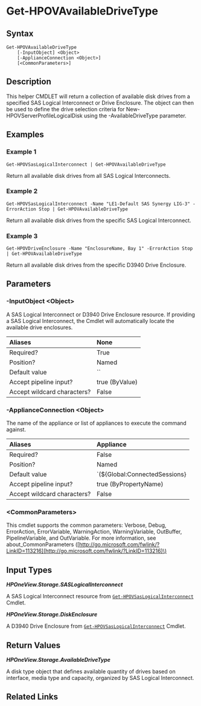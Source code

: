 ﻿---
description: Return a collection of available D3940 disks.
---

# Get-HPOVAvailableDriveType

## Syntax

```text
Get-HPOVAvailableDriveType
    [-InputObject] <Object>
    [-ApplianceConnection <Object>]
    [<CommonParameters>]
```

## Description

This helper CMDLET will return a collection of available disk drives from a specified SAS Logical Interconnect or Drive Enclosure.  The object can then be used to define the drive selection criteria for New-HPOVServerProfileLogicalDisk using the -AvailableDriveType parameter.

## Examples

###  Example 1 

```text
Get-HPOVSasLogicalInterconnect | Get-HPOVAvailableDriveType

```

Return all available disk drives from all SAS Logical Interconnects.

###  Example 2 

```text
Get-HPOVSasLogicalInterconnect -Name "LE1-Default SAS Synergy LIG-3" -ErrorAction Stop | Get-HPOVAvailableDriveType

```

Return all available disk drives from the specific SAS Logical Interconnect.

###  Example 3 

```text
Get-HPOVDriveEnclosure -Name "EnclosureName, Bay 1" -ErrorAction Stop | Get-HPOVAvailableDriveType

```

Return all available disk drives from the specific D3940 Drive Enclosure.

## Parameters

### -InputObject &lt;Object&gt;

A SAS Logical Interconnect or D3940 Drive Enclosure resource.  If providing a SAS Logical Interconnect, the Cmdlet will automatically locate the available drive enclosures.

| Aliases | None |
| :--- | :--- |
| Required? | True |
| Position? | Named |
| Default value | `` |
| Accept pipeline input? | true (ByValue) |
| Accept wildcard characters? | False |

### -ApplianceConnection &lt;Object&gt;

The name of the appliance or list of appliances to execute the command against.

| Aliases | Appliance |
| :--- | :--- |
| Required? | False |
| Position? | Named |
| Default value | `(${Global:ConnectedSessions} | ? Default)` |
| Accept pipeline input? | true (ByPropertyName) |
| Accept wildcard characters? | False |

### &lt;CommonParameters&gt;

This cmdlet supports the common parameters: Verbose, Debug, ErrorAction, ErrorVariable, WarningAction, WarningVariable, OutBuffer, PipelineVariable, and OutVariable. For more information, see about\_CommonParameters \([http://go.microsoft.com/fwlink/?LinkID=113216](http://go.microsoft.com/fwlink/?LinkID=113216)\)

## Input Types

_**HPOneView.Storage.SASLogicalInterconnect**_

A SAS Logical Interconnect resource from [`Get-HPOVSasLogicalInterconnect`](../networking/get-hpovsaslogicalinterconnect.md) Cmdlet.

_**HPOneView.Storage.DiskEnclosure**_

A D3940 Drive Enclosure from [`Get-HPOVSasLogicalInterconnect`](../networking/get-hpovsaslogicalinterconnect.md) Cmdlet.

## Return Values

_**HPOneView.Storage.AvailableDriveType**_

A disk type object that defines available quantity of drives based on interface, media type and capacity, organized by SAS Logical Interconnect.

## Related Links


